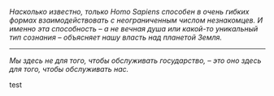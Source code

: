 

*Насколько известно, только Homo Sapiens способен в очень гибких формах взаимодействовать с неограниченным числом незнакомцев. И именно эта способность – а не вечная душа или какой-то уникальный тип сознания – объясняет нашу власть над планетой Земля.*

---

*Мы здесь не для того, чтобы обслуживать государство, – это оно здесь для того, чтобы обслуживать нас.*

test

